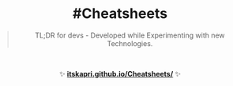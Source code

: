 <h1 align="center">#Cheatsheets</h1>

<blockquote align="center">
TL;DR for devs - Developed while Experimenting with new Technologies.
</blockquote>

<br>

<p align="center">
✨ <b><a href="itskapri.github.io/Cheatsheets/">itskapri.github.io/Cheatsheets/</a></b> ✨
</p>
